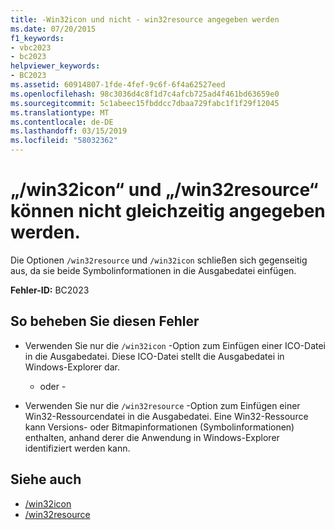 ```yaml
---
title: -Win32icon und nicht - win32resource angegeben werden
ms.date: 07/20/2015
f1_keywords:
- vbc2023
- bc2023
helpviewer_keywords:
- BC2023
ms.assetid: 60914807-1fde-4fef-9c6f-6f4a62527eed
ms.openlocfilehash: 98c3036d4c8f1d7c4afcb725ad4f461bd63659e0
ms.sourcegitcommit: 5c1abeec15fbddcc7dbaa729fabc1f1f29f12045
ms.translationtype: MT
ms.contentlocale: de-DE
ms.lasthandoff: 03/15/2019
ms.locfileid: "58032362"
---
```

# <a name="cannot-specify-both-win32icon-and-win32resource"></a>„/win32icon“ und „/win32resource“ können nicht gleichzeitig angegeben werden.
Die Optionen `/win32resource` und `/win32icon` schließen sich gegenseitig aus, da sie beide Symbolinformationen in die Ausgabedatei einfügen.  
  
 **Fehler-ID:** BC2023  
  
## <a name="to-correct-this-error"></a>So beheben Sie diesen Fehler  
  
-   Verwenden Sie nur die `/win32icon` -Option zum Einfügen einer ICO-Datei in die Ausgabedatei. Diese ICO-Datei stellt die Ausgabedatei in Windows-Explorer dar.  
  
     - oder -  
  
-   Verwenden Sie nur die `/win32resource` -Option zum Einfügen einer Win32-Ressourcendatei in die Ausgabedatei. Eine Win32-Ressource kann Versions- oder Bitmapinformationen (Symbolinformationen) enthalten, anhand derer die Anwendung in Windows-Explorer identifiziert werden kann.  
  
## <a name="see-also"></a>Siehe auch

- [/win32icon](../../visual-basic/reference/command-line-compiler/win32icon.md)
- [/win32resource](../../visual-basic/reference/command-line-compiler/win32resource.md)
